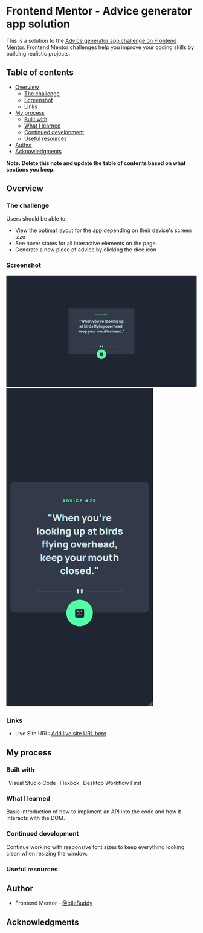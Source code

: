 # Frontend Mentor - Advice generator app solution

This is a solution to the [Advice generator app challenge on Frontend Mentor](https://www.frontendmentor.io/challenges/advice-generator-app-QdUG-13db). Frontend Mentor challenges help you improve your coding skills by building realistic projects.

## Table of contents

- [Overview](#overview)
  - [The challenge](#the-challenge)
  - [Screenshot](#screenshot)
  - [Links](#links)
- [My process](#my-process)
  - [Built with](#built-with)
  - [What I learned](#what-i-learned)
  - [Continued development](#continued-development)
  - [Useful resources](#useful-resources)
- [Author](#author)
- [Acknowledgments](#acknowledgments)

**Note: Delete this note and update the table of contents based on what sections you keep.**

## Overview

### The challenge

Users should be able to:

- View the optimal layout for the app depending on their device's screen size
- See hover states for all interactive elements on the page
- Generate a new piece of advice by clicking the dice icon

### Screenshot

![](./screenshots/desktop_screenshot.png)
![](./screenshots/mobile_screenshot.png)

### Links

- Live Site URL: [Add live site URL here](https://your-live-site-url.com)

## My process

### Built with

-Visual Studio Code
-Flexbox
-Desktop Workflow First

### What I learned

Basic introduction of how to impliment an API into the code and how it interacts with the DOM.

### Continued development

Continue working with responsive font sizes to keep everything looking clean when resizing the window.

### Useful resources

## Author

- Frontend Mentor - [@IdleBuddy](https://www.frontendmentor.io/profile/IdleBuddy)

## Acknowledgments